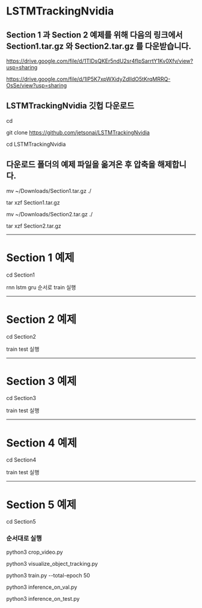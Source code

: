 # LSTMTrackingNvidia

## Section 1 과 Section 2 예제를 위해 다음의 링크에서 Section1.tar.gz 와  Section2.tar.gz 를 다운받습니다.

https://drive.google.com/file/d/1TIDsQKEr5ndU2sr4fIpSarrtY1Kv0Xfv/view?usp=sharing

https://drive.google.com/file/d/1lP5K7xpWXidyZdlIdO5tKrqMRRQ-OsSe/view?usp=sharing

## LSTMTrackingNvidia 깃헙 다운로드

cd

git clone https://github.com/jetsonai/LSTMTrackingNvidia

cd LSTMTrackingNvidia

## 다운로드 폴더의 예제 파일을 옮겨온 후 압축을 해제합니다.

mv ~/Downloads/Section1.tar.gz ./

tar xzf Section1.tar.gz

mv ~/Downloads/Section2.tar.gz ./

tar xzf Section2.tar.gz

-----------------------------

# Section 1 예제 

cd Section1

rnn lstm gru 순서로 train 실행

-----------------------------

# Section 2 예제 

cd Section2

train test 실행

-----------------------------

# Section 3 예제 

cd Section3

train test 실행

-----------------------------

# Section 4 예제 

cd Section4

train test 실행

-----------------------------

# Section 5 예제 

cd Section5

### 순서대로 실행

python3 crop_video.py

python3 visualize_object_tracking.py

python3 train.py --total-epoch 50

python3 inference_on_val.py

python3 inference_on_test.py
